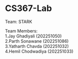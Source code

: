 # CS367-Lab

Team: STARK<br/>

Team Members:<br/>
1.Jay Ghadiyali (202251050)<br/>
2.Parth Sonawane (202251086)<br/>
3.Yatharth Chavda (202251032)<br/>
4.Hemil Chodwadiya (202251033)<br/>
